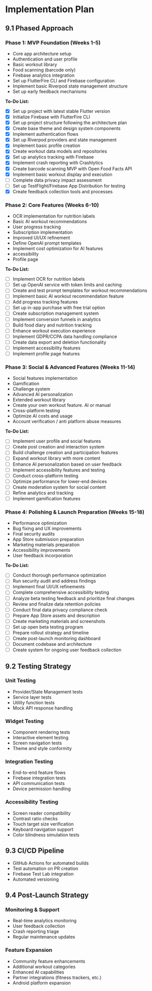 # Implementation Plan

## 9.1 Phased Approach

### Phase 1: MVP Foundation (Weeks 1-5)
- Core app architecture setup
- Authentication and user profile
- Basic workout library
- Food scanning (barcode only)
- Firebase analytics integration
- Set up FlutterFire CLI and Firebase configuration
- Implement basic Riverpod state management structure
- Set up early feedback mechanisms

**To-Do List:**
- [x] Set up project with latest stable Flutter version
- [x] Initialize Firebase with FlutterFire CLI
- [x] Set up project structure following the architecture plan
- [x] Create base theme and design system components
- [x] Implement authentication flows
- [x] Set up Riverpod providers and state management
- [x] Implement basic profile creation
- [x] Create workout data models and repositories
- [x] Set up analytics tracking with Firebase
- [x] Implement crash reporting with Crashlytics
- [x] Create barcode scanning MVP with Open Food Facts API
- [x] Implement basic workout display and execution
- [ ] Complete data privacy impact assessment
- [ ] Set up TestFlight/Firebase App Distribution for testing
- [x] Create feedback collection tools and processes

### Phase 2: Core Features (Weeks 6-10)
- OCR implementation for nutrition labels
- Basic AI workout recommendations
- User progress tracking
- Subscription implementation
- Improved UI/UX refinement
- Define OpenAI prompt templates
- Implement cost optimization for AI features
- accessibility
- Profile page

**To-Do List:**
- [ ] Implement OCR for nutrition labels
- [ ] Set up OpenAI service with token limits and caching
- [ ] Create and test prompt templates for workout recommendations
- [ ] Implement basic AI workout recommendation feature
- [ ] Add progress tracking features
- [ ] Set up in-app purchase with free trial option
- [ ] Create subscription management system
- [ ] Implement conversion funnels in analytics
- [ ] Build food diary and nutrition tracking
- [ ] Enhance workout execution experience
- [ ] Implement GDPR/CCPA data handling compliance
- [ ] Create data export and deletion functionality
- [ ] Implement accessibility features
- [ ] Implement profile page features

### Phase 3: Social & Advanced Features (Weeks 11-14)
- Social features implementation
- Gamification
- Challenge system
- Advanced AI personalization
- Extended workout library
- Create your own workout feature. AI or manual
- Cross-platform testing
- Optimize AI costs and usage
- Account verification / anti platform abuse measures

**To-Do List:**
- [ ] Implement user profile and social features
- [ ] Create post creation and interaction system
- [ ] Build challenge creation and participation features
- [ ] Expand workout library with more content
- [ ] Enhance AI personalization based on user feedback
- [ ] Implement accessibility features and testing
- [ ] Conduct cross-platform testing
- [ ] Optimize performance for lower-end devices
- [ ] Create moderation system for social content
- [ ] Refine analytics and tracking
- [ ] Implement gamification features

### Phase 4: Polishing & Launch Preparation (Weeks 15-18)
- Performance optimization
- Bug fixing and UX improvements
- Final security audits
- App Store submission preparation
- Marketing materials preparation
- Accessibility improvements
- User feedback incorporation

**To-Do List:**
- [ ] Conduct thorough performance optimization
- [ ] Run security audit and address findings
- [ ] Implement final UI/UX refinements
- [ ] Complete comprehensive accessibility testing
- [ ] Analyze beta testing feedback and prioritize final changes
- [ ] Review and finalize data retention policies
- [ ] Conduct final data privacy compliance check
- [ ] Prepare App Store assets and description
- [ ] Create marketing materials and screenshots
- [ ] Set up open beta testing program
- [ ] Prepare rollout strategy and timeline
- [ ] Create post-launch monitoring dashboard
- [ ] Document codebase and architecture
- [ ] Create system for ongoing user feedback collection

## 9.2 Testing Strategy

### Unit Testing
- Provider/State Management tests
- Service layer tests
- Utility function tests
- Mock API response handling

### Widget Testing
- Component rendering tests
- Interactive element testing
- Screen navigation tests
- Theme and style conformity

### Integration Testing
- End-to-end feature flows
- Firebase integration tests
- API communication tests
- Device permission handling

### Accessibility Testing
- Screen reader compatibility
- Contrast ratio checks
- Touch target size verification
- Keyboard navigation support
- Color blindness simulation tests

## 9.3 CI/CD Pipeline
- GitHub Actions for automated builds
- Test automation on PR creation
- Firebase Test Lab integration
- Automated versioning

## 9.4 Post-Launch Strategy

### Monitoring & Support
- Real-time analytics monitoring
- User feedback collection
- Crash reporting triage
- Regular maintenance updates

### Feature Expansion
- Community feature enhancements
- Additional workout categories
- Enhanced AI capabilities
- Partner integrations (fitness trackers, etc.)
- Android platform expansion